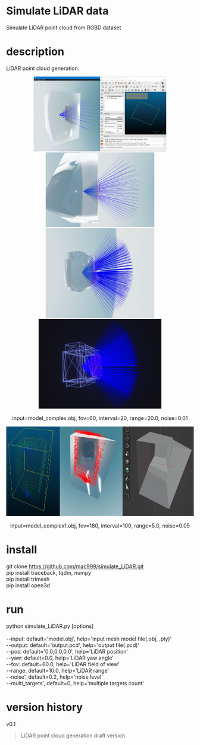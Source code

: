 # Simulate LiDAR data
Simulate LiDAR point cloud from RGBD dataset

# description
LiDAR point cloud generation.</br>
<p align="center">
<img height="200" src="https://github.com/mac999/simulate_LiDAR/blob/main/doc/result1.JPG"/>
<img height="200" src="https://github.com/mac999/simulate_LiDAR/blob/main/doc/result2.JPG"/><br/>
<img height="240" src="https://github.com/mac999/simulate_LiDAR/blob/main/doc/output1.JPG"/>
<img height="240" src="https://github.com/mac999/simulate_LiDAR/blob/main/doc/output2.JPG"/>
<p align="center">input=model_complex.obj, fov=60, interval=20, range=20.0, noise=0.01</p>
</p>
<p align="center">
<img height="240" src="https://github.com/mac999/simulate_LiDAR/blob/main/doc/output3.JPG"/>
<p align="center">input=model_complex1.obj, fov=180, interval=100, range=5.0, noise=0.05</p>
</p>

# install
git clone https://github.com/mac999/simulate_LiDAR.git</br>
pip install traceback, tqdm, numpy</br>
pip install trimesh</br>
pip install open3d</br>

# run
python simulate_LiDAR.py [options]</br></br>
--input: default='model.obj', help='input mesh model file(.obj, .ply)'</br>
--output: default='output.pcd', help='output file(.pcd)'</br>
--pos: default='0.0,0.0,0.0', help='LiDAR position'</br>
--yaw: default=0.0, help='LiDAR yaw angle'</br>
--fov: default=60.0, help='LiDAR field of view'</br>
--range: default=10.0, help='LiDAR range'</br>
--noise', default=0.2, help='noise level'</br>
--multi_targets', default=0, help='multiple targets count'</br>

# version history
v0.1</br>
> LiDAR point cloud generation draft version.
